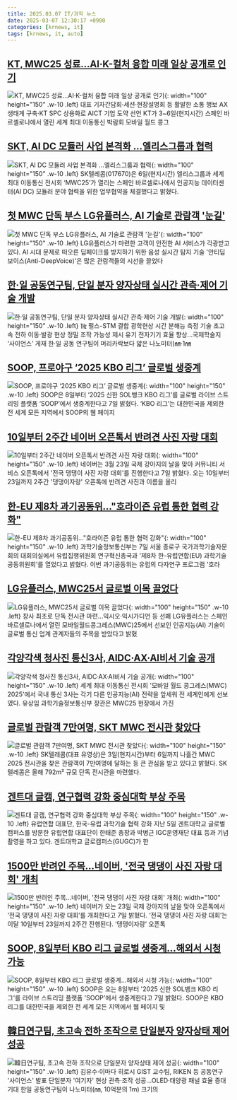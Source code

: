 ```yaml
---
title: 2025.03.07 IT/과학 뉴스
date: 2025-03-07 12:30:17 +0900
categories: [krnews, it]
tags: [krnews, it, auto]
---
```

## [KT, MWC25 성료…AI·K-컬처 융합 미래 일상 공개로 인기](https://n.news.naver.com/mnews/article/629/0000370577)

![KT, MWC25 성료…AI·K-컬처 융합 미래 일상 공개로 인기](https://mimgnews.pstatic.net/image/origin/629/2025/03/07/370577.jpg?type=nf220_150){: width="100" height="150" .w-10 .left}
대표 기자간담회·세션·현장설명회 등 활발한 소통 행보 AX 생태계 구축·KT SPC 상용화로 AICT 기업 도약 선언 KT가 3~6일(현지시간) 스페인 바르셀로나에서 열린 세계 최대 이동통신 박람회 모바일 월드 콩그

## [SKT, AI DC 모듈러 사업 본격화 …엘리스그룹과 협력](https://n.news.naver.com/mnews/article/018/0005957465)

![SKT, AI DC 모듈러 사업 본격화 …엘리스그룹과 협력](https://mimgnews.pstatic.net/image/origin/018/2025/03/06/5957465.jpg?type=nf220_150){: width="100" height="150" .w-10 .left}
SK텔레콤(017670)은 6일(현지시간) 엘리스그룹과 세계 최대 이동통신 전시회 ‘MWC25’가 열리는 스페인 바르셀로나에서 인공지능 데이터센터(AI DC) 모듈러 분야 협력을 위한 업무협약을 체결했다고 밝혔다.

## [첫 MWC 단독 부스 LG유플러스, AI 기술로 관람객 '눈길'](https://n.news.naver.com/mnews/article/417/0001062221)

![첫 MWC 단독 부스 LG유플러스, AI 기술로 관람객 '눈길'](https://mimgnews.pstatic.net/image/origin/417/2025/03/06/1062221.jpg?type=nf220_150){: width="100" height="150" .w-10 .left}
LG유플러스가 마련한 고객이 안전한 AI 서비스가 각광받고 있다. AI 시대 문제로 떠오른 딥페이크를 방지하기 위한 음성 실시간 탐지 기술 '안티딥보이스(Anti-DeepVoice)'은 많은 관람객들의 시선을 끌었다

## [한·일 공동연구팀, 단일 분자 양자상태 실시간 관측·제어 기술 개발](https://n.news.naver.com/mnews/article/030/0003290795)

![한·일 공동연구팀, 단일 분자 양자상태 실시간 관측·제어 기술 개발](https://mimgnews.pstatic.net/image/origin/030/2025/03/07/3290795.jpg?type=nf220_150){: width="100" height="150" .w-10 .left}
㎔ 펄스-STM 결합 광학현상 시간 분해능 측정 기술 초고속 전하 이동·발광 현상 정밀 조작 가능성 제시 유기 전자기기 효율 향상…국제학술지 ‘사이언스’ 게재 한·일 공동 연구팀이 머리카락보다 얇은 나노미터(㎚·1㎚

## [SOOP, 프로야구 ‘2025 KBO 리그’ 글로벌 생중계](https://n.news.naver.com/mnews/article/014/0005317770)

![SOOP, 프로야구 ‘2025 KBO 리그’ 글로벌 생중계](https://mimgnews.pstatic.net/image/origin/014/2025/03/07/5317770.jpg?type=nf220_150){: width="100" height="150" .w-10 .left}
SOOP은 8일부터 ‘2025 신한 SOL뱅크 KBO 리그’를 글로벌 라이브 스트리밍 플랫폼 ‘SOOP’에서 생중계한다고 7일 밝혔다. ‘KBO 리그’는 대한민국을 제외한 전 세계 모든 지역에서 SOOP의 웹 페이지

## [10일부터 2주간 네이버 오픈톡서 반려견 사진 자랑 대회](https://n.news.naver.com/mnews/article/031/0000914184)

![10일부터 2주간 네이버 오픈톡서 반려견 사진 자랑 대회](https://mimgnews.pstatic.net/image/origin/031/2025/03/07/914184.jpg?type=nf220_150){: width="100" height="150" .w-10 .left}
네이버는 3월 23일 국제 강아지의 날을 맞아 커뮤니티 서비스 오픈톡에서 '전국 댕댕이 사진 자랑 대회'를 진행한다고 7일 밝혔다. 오는 10일부터 23일까지 2주간 '댕댕이자랑' 오픈톡에 반려견 사진과 이름을 올리

## [한-EU 제8차 과기공동위…"호라이즌 유럽 통한 협력 강화"](https://n.news.naver.com/mnews/article/001/0015251049)

![한-EU 제8차 과기공동위…"호라이즌 유럽 통한 협력 강화"](https://mimgnews.pstatic.net/image/origin/001/2025/03/07/15251049.jpg?type=nf220_150){: width="100" height="150" .w-10 .left}
과학기술정보통신부는 7일 서울 종로구 국가과학기술자문회의 대회의실에서 유럽집행위원회 연구혁신총국과 '제8차 한-유럽연합(EU) 과학기술공동위원회'를 열었다고 밝혔다. 이번 과기공동위는 유럽의 다자연구 프로그램 '호라

## [LG유플러스, MWC25서 글로벌 이목 끌었다](https://n.news.naver.com/mnews/article/029/0002939635)

![LG유플러스, MWC25서 글로벌 이목 끌었다](https://mimgnews.pstatic.net/image/origin/029/2025/03/07/2939635.jpg?type=nf220_150){: width="100" height="150" .w-10 .left}
창사 최초로 단독 전시관 마련...익시오·익시가디언 등 선봬 LG유플러스는 스페인 바르셀로나에서 열린 모바일월드콩그레스(MWC)25에서 선보인 인공지능(AI) 기술이 글로벌 통신 업계 관계자들의 주목을 받았다고 밝혔

## [각양각색 청사진 통신3사, AIDC·AX·AI비서 기술 공개](https://n.news.naver.com/mnews/article/421/0008115644)

![각양각색 청사진 통신3사, AIDC·AX·AI비서 기술 공개](https://mimgnews.pstatic.net/image/origin/421/2025/03/07/8115644.jpg?type=nf220_150){: width="100" height="150" .w-10 .left}
세계 최대 이동통신 전시회 '모바일 월드 콩그레스(MWC) 2025'에서 국내 통신 3사는 각기 다른 인공지능(AI) 전략을 앞세워 전 세계인에게 선보였다. 유상임 과학기술정보통신부 장관은 MWC25 현장에서 가진

## [글로벌 관람객 7만여명, SKT MWC 전시관 찾았다](https://n.news.naver.com/mnews/article/031/0000914142)

![글로벌 관람객 7만여명, SKT MWC 전시관 찾았다](https://mimgnews.pstatic.net/image/origin/031/2025/03/07/914142.jpg?type=nf220_150){: width="100" height="150" .w-10 .left}
SK텔레콤(대표 유영상)은 3일(현지시간)부터 6일까지 나흘간 MWC 2025 전시관을 찾은 관람객이 7만여명에 달하는 등 큰 관심을 받고 있다고 밝혔다. SK텔레콤은 올해 792m² 규모 단독 전시관을 마련했다.

## [겐트대 글캠, 연구협력 강화 중심대학 부상 주목](https://n.news.naver.com/mnews/article/016/0002438252)

![겐트대 글캠, 연구협력 강화 중심대학 부상 주목](https://mimgnews.pstatic.net/image/origin/016/2025/03/06/2438252.jpg?type=nf220_150){: width="100" height="150" .w-10 .left}
유럽연합 대표단, 한국-유럽 과학기술 협력 강화 지난 5일 겐트대학교 글로벌캠퍼스를 방문한 유럽연합 대표단이 한태준 총장과 박병근 IGC운영재단 대표 등과 기념촬영을 하고 있다. 겐트대학교 글로캠퍼스(GUGC)가 한

## [1500만 반려인 주목…네이버, '전국 댕댕이 사진 자랑 대회' 개최](https://n.news.naver.com/mnews/article/011/0004458402)

![1500만 반려인 주목…네이버, '전국 댕댕이 사진 자랑 대회' 개최](https://mimgnews.pstatic.net/image/origin/011/2025/03/07/4458402.jpg?type=nf220_150){: width="100" height="150" .w-10 .left}
네이버가 오는 23일 국제 강아지의 날을 맞아 오픈톡에서 ‘전국 댕댕이 사진 자랑 대회’를 개최한다고 7일 밝혔다. ‘전국 댕댕이 사진 자랑 대회’는 이달 10일부터 23일까지 2주간 진행된다. ‘댕댕이자랑’ 오픈톡

## [SOOP, 8일부터 KBO 리그 글로벌 생중계…해외서 시청 가능](https://n.news.naver.com/mnews/article/277/0005556888)

![SOOP, 8일부터 KBO 리그 글로벌 생중계…해외서 시청 가능](https://mimgnews.pstatic.net/image/origin/277/2025/03/07/5556888.jpg?type=nf220_150){: width="100" height="150" .w-10 .left}
SOOP은 오는 8일부터 '2025 신한 SOL뱅크 KBO 리그'를 라이브 스트리밍 플랫폼 'SOOP'에서 생중계한다고 7일 밝혔다. SOOP은 KBO 리그를 대한민국을 제외한 전 세계 모든 지역에서 웹 페이지 및

## [韓日연구팀, 초고속 전하 조작으로 단일분자 양자상태 제어 성공](https://n.news.naver.com/mnews/article/001/0015250758)

![韓日연구팀, 초고속 전하 조작으로 단일분자 양자상태 제어 성공](https://mimgnews.pstatic.net/image/origin/001/2025/03/07/15250758.jpg?type=nf220_150){: width="100" height="150" .w-10 .left}
김유수·이마다 히로시 GIST 교수팀, RIKEN 등 공동연구 '사이언스' 발표 단일분자 '여기자' 현상 관측·조작 성공…OLED·태양광 패널 효율 증대 기대 한일 공동연구팀이 나노미터(㎚, 10억분의 1m) 크기의

